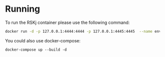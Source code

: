 # Running

To run the RSKj container please use the following command:

```bash
docker run -d -p 127.0.0.1:4444:4444 -p 127.0.0.1:4445:4445  --name enveloping-rskj-hop-4.1.1 -it -v $PWD/docker/logback.xml:/etc/rsk/logback.xml -v $PWD/docker/node.conf:/etc/rsk/node.conf rsksmart/rskj:HOP-4.1.1 --regtest
```

You could also use docker-compose:

```
docker-compose up --build -d
```

